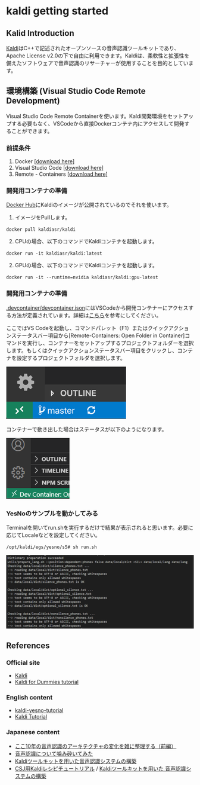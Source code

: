 # kaldi getting started
## Kalid Introduction

[Kaldi](https://github.com/kaldi-asr/kaldi)はC++で記述されたオープンソースの音声認識ツールキットであり、Apache License v2.0の下で自由に利用できます。Kaldiは、柔軟性と拡張性を備えたソフトウェアで音声認識のリサーチャーが使用することを目的としています。


## 環境構築 (Visual Studio Code Remote Development)
Visual Studio Code Remote Containerを使います。Kaldi開発環境をセットアップする必要もなく、VSCodeから直接Dockerコンテナ内にアクセスして開発することができます。

### 前提条件
1. Docker [[download here]](https://www.docker.com/products/docker-desktop)
2. Visual Studio Code [[download here]](https://code.visualstudio.com/)
3. Remote - Containers
[[download here]](https://marketplace.visualstudio.com/items?itemName=ms-vscode-remote.remote-containers)

### 開発用コンテナの準備
[Docker Hub](https://hub.docker.com/r/kaldiasr/kaldi)にKaldiのイメージが公開されているのでそれを使います。



1. イメージをPullします。
```
docker pull kaldiasr/kaldi
```
2. CPUの場合、以下のコマンドでKaldiコンテナを起動します。
```
docker run -it kaldiasr/kaldi:latest
```
2. GPUの場合、以下のコマンドでKaldiコンテナを起動します。
```
docker run -it --runtime=nvidia kaldiasr/kaldi:gpu-latest
```

### 開発用コンテナの準備
[.devcontainer/devcontainer.json](../.devcontainer/devcontainer.json)にはVSCodeから開発コンテナーにアクセスする方法が定義されています。詳細は[こちら](https://code.visualstudio.com/docs/remote/devcontainerjson-reference)を参考にしてください。

ここではVS Codeを起動し、コマンドパレット（F1）またはクイックアクションステータスバー項目から[Remote-Containers: Open Folder in Container]コマンドを実行し、コンテナーをセットアップするプロジェクトフォルダーを選択します。もしくはクイックアクションステータスバー項目をクリックし、コンテナを設定するプロジェクトフォルダを選択します。


 ![dev](./images/remote-dev-status-bar.png "dev")


コンテナーで動き出した場合はステータスが以下のようになります。

 ![devcontainer](./images/remote-dev-status-bar-2.PNG "devcontainer")



### YesNoのサンプルを動かしてみる
Terminalを開いてrun.shを実行するだけで結果が表示されると思います。必要に応じてLocaleなどを設定してください。
```
/opt/kaldi/egs/yesno/s5# sh run.sh
```
 ![bash](./images/yesno-execution.PNG "bash")




## References
### Official site
- [Kaldi](http://kaldi-asr.org/)
- [Kaldi for Dummies tutorial](http://kaldi-asr.org/doc/kaldi_for_dummies.html)

### English content
- [kaldi-yesno-tutorial](https://github.com/keighrim/kaldi-yesno-tutorial)
- [Kaldi Tutorial](https://eleanorchodroff.com/tutorial/kaldi/index.html)

### Japanese content
- [ここ10年の音声認識のアーキテクチャの変化を雑に整理する（前編）](https://qiita.com/corocn/items/81c255e5f742f767144f)
- [音声認識について噛み砕いてみた](https://qiita.com/dcm_katou/items/9ec80f7c714631f568bb)
- [Kaldiツールキットを用いた音声認識システムの構築](http://www.ts.ip.titech.ac.jp/demos/csjkaldisp2016oct.pdf)
- [CSJ用Kaldiレシピチュートリアル](http://www.ts.ip.titech.ac.jp/demos/csjkaldi/index.html) / [Kaldiツールキットを用いた 音声認識システムの構築](http://www.ts.ip.titech.ac.jp/demos/csjkaldisp2016oct.pdf)
